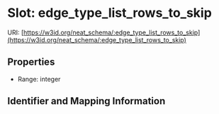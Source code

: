 # Slot: edge_type_list_rows_to_skip

URI: [https://w3id.org/neat_schema/:edge_type_list_rows_to_skip](https://w3id.org/neat_schema/:edge_type_list_rows_to_skip)



<!-- no inheritance hierarchy -->


## Properties

 * Range: integer



## Identifier and Mapping Information





